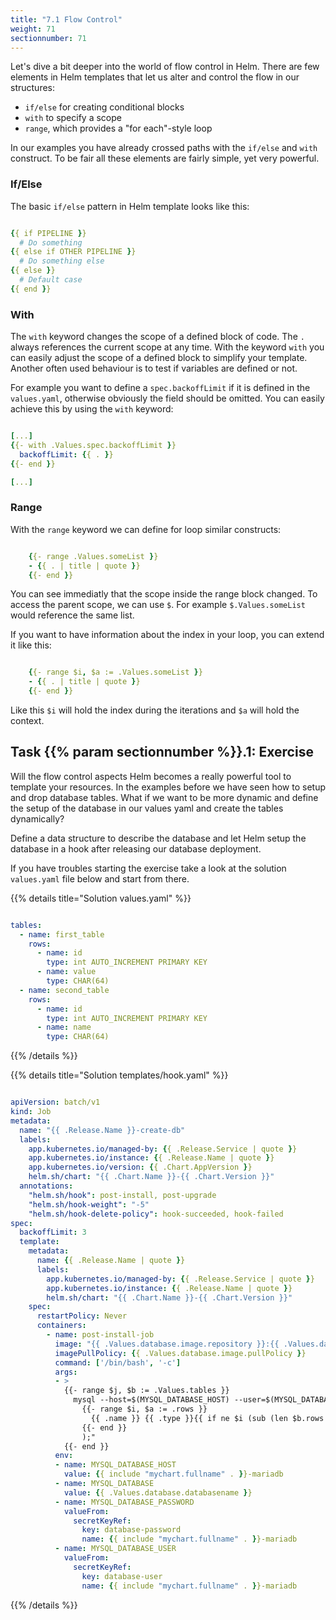 ```yaml
---
title: "7.1 Flow Control"
weight: 71
sectionnumber: 71
---
```


Let's dive a bit deeper into the world of flow control in Helm. There are few elements in Helm templates that let us alter and control the flow in our structures:

* `if/else` for creating conditional blocks
* `with` to specify a scope
* `range`, which provides a "for each"-style loop

In our examples you have already crossed paths with the `if/else` and `with` construct. To be fair all these elements are fairly simple, yet very powerful.


### If/Else

The basic `if/else` pattern in Helm template looks like this:

```yaml

{{ if PIPELINE }}
  # Do something
{{ else if OTHER PIPELINE }}
  # Do something else
{{ else }}
  # Default case
{{ end }}

```


### With

The `with` keyword changes the scope of a defined block of code. The `.` always references the current scope at any time. With the keyword `with` you can easily adjust the scope of a defined block to simplify your template. Another often used behaviour is to test if variables are defined or not.

For example you want to define a `spec.backoffLimit` if it is defined in the `values.yaml`, otherwise obviously the field should be omitted. You can easily achieve this by using the `with` keyword:

```yaml

[...]
{{- with .Values.spec.backoffLimit }}
  backoffLimit: {{ . }}
{{- end }}

[...]

```


### Range

With the `range` keyword we can define for loop similar constructs:

```yaml

    {{- range .Values.someList }}
    - {{ . | title | quote }}
    {{- end }}    

```

You can see immediatly that the scope inside the range block changed. To access the parent scope, we can use `$`. For example `$.Values.someList` would reference the same list.

If you want to have information about the index in your loop, you can extend it like this:

```yaml

    {{- range $i, $a := .Values.someList }}
    - {{ . | title | quote }}
    {{- end }}    

```

Like this `$i` will hold the index during the iterations and `$a` will hold the context.


## Task {{% param sectionnumber %}}.1: Exercise

Will the flow control aspects Helm becomes a really powerful tool to template your resources. In the examples before we have seen how to setup and drop database tables. What if we want to be more dynamic and define the setup of the database in our values yaml and create the tables dynamically?

Define a data structure to describe the database and let Helm setup the database in a hook after releasing our database deployment.

If you have troubles starting the exercise take a look at the solution `values.yaml` file below and start from there.

{{% details title="Solution values.yaml" %}}

```yaml

tables:
  - name: first_table
    rows:
      - name: id
        type: int AUTO_INCREMENT PRIMARY KEY
      - name: value
        type: CHAR(64)
  - name: second_table
    rows:
      - name: id
        type: int AUTO_INCREMENT PRIMARY KEY
      - name: name
        type: CHAR(64)

```

{{% /details %}}

{{% details title="Solution templates/hook.yaml" %}}

```yaml

apiVersion: batch/v1
kind: Job
metadata:
  name: "{{ .Release.Name }}-create-db"
  labels:
    app.kubernetes.io/managed-by: {{ .Release.Service | quote }}
    app.kubernetes.io/instance: {{ .Release.Name | quote }}
    app.kubernetes.io/version: {{ .Chart.AppVersion }}
    helm.sh/chart: "{{ .Chart.Name }}-{{ .Chart.Version }}"
  annotations:
    "helm.sh/hook": post-install, post-upgrade
    "helm.sh/hook-weight": "-5"
    "helm.sh/hook-delete-policy": hook-succeeded, hook-failed
spec:
  backoffLimit: 3 
  template:
    metadata:
      name: {{ .Release.Name | quote }}
      labels:
        app.kubernetes.io/managed-by: {{ .Release.Service | quote }}
        app.kubernetes.io/instance: {{ .Release.Name | quote }}
        helm.sh/chart: "{{ .Chart.Name }}-{{ .Chart.Version }}"
    spec:
      restartPolicy: Never
      containers:
        - name: post-install-job
          image: "{{ .Values.database.image.repository }}:{{ .Values.database.image.tag}}"
          imagePullPolicy: {{ .Values.database.image.pullPolicy }}
          command: ['/bin/bash', '-c']
          args: 
          - >
            {{- range $j, $b := .Values.tables }}
              mysql --host=$(MYSQL_DATABASE_HOST) --user=$(MYSQL_DATABASE_USER) --password=$(MYSQL_DATABASE_PASSWORD) --database=$(MYSQL_DATABASE) -e "CREATE TABLE IF NOT EXISTS {{ .name }} (
                {{- range $i, $a := .rows }}
                  {{ .name }} {{ .type }}{{ if ne $i (sub (len $b.rows ) 1) }},{{ end }}
                {{- end }}
                );"
            {{- end }}
          env:
          - name: MYSQL_DATABASE_HOST
            value: {{ include "mychart.fullname" . }}-mariadb
          - name: MYSQL_DATABASE
            value: {{ .Values.database.databasename }}
          - name: MYSQL_DATABASE_PASSWORD
            valueFrom:
              secretKeyRef:
                key: database-password
                name: {{ include "mychart.fullname" . }}-mariadb
          - name: MYSQL_DATABASE_USER
            valueFrom:
              secretKeyRef:
                key: database-user
                name: {{ include "mychart.fullname" . }}-mariadb

```

{{% /details %}}
